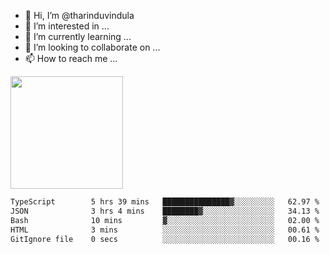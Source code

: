 - 👋 Hi, I’m @tharinduvindula
- 👀 I’m interested in ...
- 🌱 I’m currently learning ...
- 💞️ I’m looking to collaborate on ...
- 📫 How to reach me ...

<!---
tharinduvindula/tharinduvindula is a ✨ special ✨ repository because its `README.md` (this file) appears on your GitHub profile.
You can click the Preview link to take a look at your changes.
--->

<img height="180em" src="https://github-readme-stats.vercel.app/api?username=tharinduvindula&show_icons=true&hide_border=false&&count_private=true&include_all_commits=true" />


<!--START_SECTION:waka-->

```txt
TypeScript        5 hrs 39 mins   ███████████████▓░░░░░░░░░   62.97 %
JSON              3 hrs 4 mins    ████████▓░░░░░░░░░░░░░░░░   34.13 %
Bash              10 mins         ▓░░░░░░░░░░░░░░░░░░░░░░░░   02.00 %
HTML              3 mins          ░░░░░░░░░░░░░░░░░░░░░░░░░   00.61 %
GitIgnore file    0 secs          ░░░░░░░░░░░░░░░░░░░░░░░░░   00.16 %
```

<!--END_SECTION:waka-->
